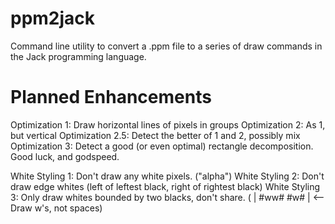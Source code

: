 ppm2jack
========

Command line utility to convert a .ppm file to a series of draw commands in the Jack programming language.


Planned Enhancements
====================
Optimization 1: Draw horizontal lines of pixels in groups
Optimization 2: As 1, but vertical
Optimization 2.5: Detect the better of 1 and 2, possibly mix
Optimization 3: Detect a good (or even optimal) rectangle decomposition. Good luck, and godspeed.

White Styling 1: Don't draw any white pixels. ("alpha")
White Styling 2: Don't draw edge whites (left of leftest black, right of rightest black)
White Styling 3: Only draw whites bounded by two blacks, don't share. ( |   #ww#    #w# |  <-- Draw w's, not spaces)